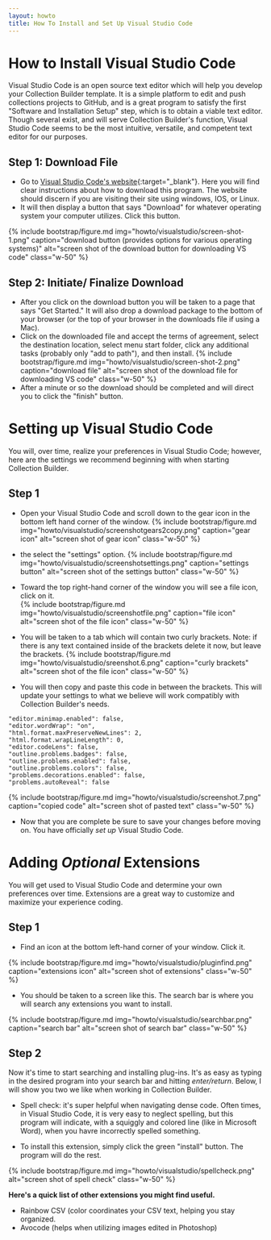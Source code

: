 ```yaml
---
layout: howto
title: How To Install and Set Up Visual Studio Code
---
```

# How to Install Visual Studio Code

Visual Studio Code is an open source text editor which will help you develop your Collection Builder template. It is a simple platform to edit and push collections projects to GitHub, and is a great program to satisfy the first "Software and Installation Setup" step, which is to obtain a viable text editor. Though several exist, and will serve Collection Builder's function, Visual Studio Code seems to be the most intuitive, versatile, and competent text editor for our purposes. 

## Step 1: Download File

- Go to [Visual Studio Code's website](https://code.visualstudio.com){:target="_blank"}. Here you will find clear instructions about how to download this program. The website should discern if you are visiting their site using windows, IOS, or Linux. 
- It will then display a button that says "Download" for whatever operating system your computer utilizes. Click this button. 

{% include bootstrap/figure.md img="howto/visualstudio/screen-shot-1.png" caption="download button (provides options for various operating systems)" alt="screen shot of the download button for downloading VS code" class="w-50" %}



## Step 2: Initiate/ Finalize Download

- After you click on the download button you will be taken to a page that says "Get Started." It will also drop a download package to the bottom of your browser (or the top of your browser in the downloads file if using a Mac). 
- Click on the downloaded file and accept the terms of agreement, select the destination location, select menu start folder, click any additional tasks (probably only "add to path"), and then install. 
{% include bootstrap/figure.md img="howto/visualstudio/screen-shot-2.png" caption="download file" alt="screen shot of the download file for downloading VS code" class="w-50" %}
- After a minute or so the download should be completed and will direct you to click the "finish" button. 

# Setting up Visual Studio Code 

You will, over time, realize your preferences in Visual Studio Code; however, here are the settings we recommend beginning with when starting Collection Builder. 

## Step 1

- Open your Visual Studio Code and scroll down to the gear icon in the bottom left hand corner of the window. 
{% include bootstrap/figure.md img="howto/visualstudio/screenshotgears2copy.png" caption="gear icon" alt="screen shot of gear icon" class="w-50" %}

- the select the "settings" option. 
{% include bootstrap/figure.md img="howto/visualstudio/screenshotsettings.png" caption="settings button" alt="screen shot of the settings button" class="w-50" %}

- Toward the top right-hand corner of the window you will see a file icon, click on it.  
{% include bootstrap/figure.md img="howto/visualstudio/screenshotfile.png" caption="file icon" alt="screen shot of the file icon" class="w-50" %}

- You will be taken to a tab which will contain two curly brackets. Note: if there is any text contained inside of the brackets delete it now, but leave the brackets.
{% include bootstrap/figure.md img="howto/visualstudio/sreenshot.6.png" caption="curly brackets" alt="screen shot of the file icon" class="w-50" %}

- You will then copy and paste this code in between the brackets. This will update your settings to what we believe will work compatibly with Collection Builder's needs. 

```
"editor.minimap.enabled": false,  
"editor.wordWrap": "on",  
"html.format.maxPreserveNewLines": 2,  
"html.format.wrapLineLength": 0,  
"editor.codeLens": false,  
"outline.problems.badges": false,  
"outline.problems.enabled": false,  
"outline.problems.colors": false,  
"problems.decorations.enabled": false,  
"problems.autoReveal": false  
```

{% include bootstrap/figure.md img="howto/visualstudio/screenshot.7.png" caption="copied code" alt="screen shot of pasted text" class="w-50" %}

- Now that you are complete be sure to save your changes before moving on. You have officially *set up* Visual Studio Code. 

# Adding *Optional* Extensions  

You will get used to Visual Studio Code and determine your own preferences over time. Extensions are a great way to customize and maximize your experience coding. 

## Step 1

- Find an icon at the bottom left-hand corner of your window. Click it. 

{% include bootstrap/figure.md img="howto/visualstudio/pluginfind.png" caption="extensions icon" alt="screen shot of extensions" class="w-50" %}

- You should be taken to a screen like this. The search bar is where you will search any extensions you want to install. 

{% include bootstrap/figure.md img="howto/visualstudio/searchbar.png" caption="search bar" alt="screen shot of search bar" class="w-50" %}

## Step 2 

Now it's time to start searching and installing plug-ins. It's as easy as typing in the desired program into your search bar and hitting *enter/return*. Below, I will show you two we like when working in Collection Builder. 

- Spell check: it's super helpful when navigating dense code. Often times, in Visual Studio Code, it is very easy to neglect spelling, but this program will indicate, with a squiggly and colored line (like in Microsoft Word), when you havre incorrectly spelled something. 

- To install this extension, simply click the green "install" button. The program will do the rest. 

{% include bootstrap/figure.md img="howto/visualstudio/spellcheck.png" alt="screen shot of spell check" class="w-50" %} 

**Here's a quick list of other extensions you might find useful.**  

- Rainbow CSV (color coordinates your CSV text, helping you stay organized.
- Avocode (helps when utilizing images edited in Photoshop) 

